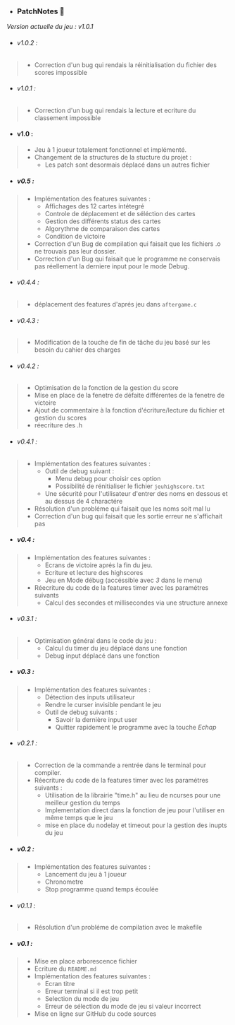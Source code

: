 - ### PatchNotes :bookmark_tabs:

*Version actuelle du jeu : v1.0.1*

- ###### v1.0.2 :
> - Correction d'un bug qui rendais la réinitialisation du fichier des scores impossible 

- ###### v1.0.1 :
> - Correction d'un bug qui rendais la lecture et ecriture du classement impossible

- #### v1.0 :
> - Jeu à 1 joueur totalement fonctionnel et implémenté.
> - Changement de la structures de la stucture du projet :
>   - Les patch sont desormais déplacé dans un autres fichier

- ##### v0.5 : 
> - Implémentation des features suivantes :
>   - Affichages des 12 cartes intétegré
>   - Controle de déplacement et de séléction des cartes
>   - Gestion des différents status des cartes
>   - Algorythme de comparaison des cartes
>   - Condition de victoire
> - Correction d'un Bug de compilation qui faisait que les fichiers .o ne trouvais pas leur dossier.
> - Correction d'un Bug qui faisait que le programme ne conservais pas réellement la derniere input pour le mode Debug.

- ###### v0.4.4 :
> - déplacement des features d'aprés jeu dans `aftergame.c`

- ###### v0.4.3 :
> - Modification de la touche de fin de tâche du jeu basé sur les besoin du cahier des charges

- ###### v0.4.2 :
> - Optimisation de la fonction de la gestion du score
> - Mise en place de la fenetre de défaite différentes de la fenetre de victoire
> - Ajout de commentaire à la fonction d'écriture/lecture du fichier et gestion du scores
> - réecriture des .h

- ###### v0.4.1 :
> - Implémentation des features suivantes :
>   - Outil de debug suivant :
>       - Menu debug pour choisir ces option
>       - Possibilité de rénitialiser le fichier ``jeuhighscore.txt``
>   - Une sécurité pour l'utilisateur d'entrer des noms en dessous et au dessus de 4 charactére
> - Résolution d'un probléme qui faisait que les noms soit mal lu
> - Correction d'un bug qui faisait que les sortie erreur ne s'affichait pas 

- ##### v0.4 :
> - Implémentation des features suivantes :
>   - Ecrans de victoire aprés la fin du jeu.
>   - Ecriture et lecture des highscores
>   - Jeu en Mode débug (accéssible avec *3* dans le menu)
> - Réecriture du code de la features timer avec les paramétres suivants
>   - Calcul des secondes et millisecondes via une structure annexe 

- ###### v0.3.1 :
> - Optimisation général dans le code du jeu :
>   - Calcul du timer du jeu déplacé dans une fonction
>   - Debug input déplacé dans une fonction

- ##### v0.3 :
> - Implémentation des features suivantes :
>   - Détection des inputs utilisateur
>   - Rendre le curser invisible pendant le jeu
>   - Outil de debug suivants :
>       -   Savoir la dernière input user
>       -   Quitter rapidement le programme avec la touche *Echap*

- ###### v0.2.1 :
> - Correction de la commande a rentrée dans le terminal pour compiler.
> - Réecriture du code de la features timer avec les paramétres suivants :
>   - Utilisation de la librairie "time.h" au lieu de ncurses pour une meilleur gestion du temps
>   - Implementation direct dans la fonction de jeu pour l'utiliser en même temps que le jeu 
>   - mise en place du nodelay et timeout pour la gestion des inupts du jeu

- ##### v0.2 :
> - Implémentation des features suivantes :
>   - Lancement du jeu à 1 joueur
>   - Chronometre
>   - Stop programme quand temps écoulée 

- ###### v0.1.1 :
> - Résolution d'un probléme de compilation avec le makefile

- ##### v0.1 :
> - Mise en place arborescence fichier
> - Ecriture du ```README.md```
> - Implémentation des features suivantes : 
>   - Ecran titre
>   - Erreur terminal si il est trop petit
>   - Selection du mode de jeu
>   - Erreur de sélection du mode de jeu si valeur incorrect
> - Mise en ligne sur GitHub du code sources











